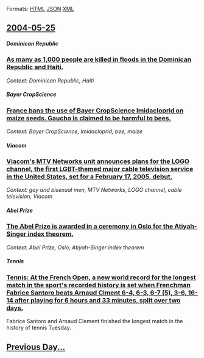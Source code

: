 
Formats: [HTML](2004/05/25/index.html)  [JSON](2004/05/25/index.json)  [XML](2004/05/25/index.xml)  

## [2004-05-25](/news/2004/05/25/index.md)

##### Dominican Republic
### [ As many as 1,000 people are killed in floods in the Dominican Republic and Haiti. ](/news/2004/05/25/as-many-as-1-000-people-are-killed-in-floods-in-the-dominican-republic-and-haiti.md)
_Context: Dominican Republic, Haiti_

##### Bayer CropScience
### [ France bans the use of Bayer CropScience Imidacloprid on maize seeds. Gaucho is claimed to be harmful to bees. ](/news/2004/05/25/france-bans-the-use-of-bayer-cropscience-imidacloprid-on-maize-seeds-gaucho-is-claimed-to-be-harmful-to-bees.md)
_Context: Bayer CropScience, Imidacloprid, bee, maize_

##### Viacom
### [ Viacom's MTV Networks unit announces plans for the LOGO channel, the first LGBT-themed major cable television service in the United States, set for a February 17, 2005, debut. ](/news/2004/05/25/viacom-s-mtv-networks-unit-announces-plans-for-the-logo-channel-the-first-lgbt-themed-major-cable-television-service-in-the-united-states.md)
_Context: gay and bisexual men, MTV Networks, LOGO channel, cable television, Viacom_

##### Abel Prize
### [ The Abel Prize is awarded in a ceremony in Oslo for the Atiyah-Singer index theorem. ](/news/2004/05/25/the-abel-prize-is-awarded-in-a-ceremony-in-oslo-for-the-atiyah-singer-index-theorem.md)
_Context: Abel Prize, Oslo, Atiyah-Singer index theorem_

##### Tennis
### [ Tennis: At the French Open, a new world record for the longest match in the sport's recorded history is set when Frenchman Fabrice Santoro beats Arnaud Clment 6-4, 6-3, 6-7 (5), 3-6, 16-14 after playing for 6 hours and 33 minutes, split over two days. ](/news/2004/05/25/tennis-at-the-french-open-a-new-world-record-for-the-longest-match-in-the-sport-s-recorded-history-is-set-when-frenchman-fabrice-santoro.md)
Fabrice Santoro and Arnaud Clement finished the longest match in the history of tennis Tuesday.

## [Previous Day...](/news/2004/05/24/index.md)

